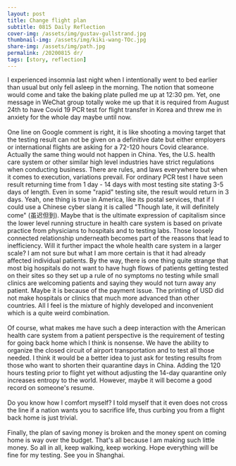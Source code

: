 ```yaml
---
layout: post
title: Change flight plan
subtitle: 0815 Daily Reflection
cover-img: /assets/img/gustav-gullstrand.jpg
thumbnail-img: /assets/img/kiki-wang-TOc.jpg
share-img: /assets/img/path.jpg
permalink: /20200815 dr/
tags: [story, reflection]
---
```


I experienced insomnia last night when I intentionally went to bed earlier than usual but only fell asleep in 
the morning. The notion that someone would come and take the baking plate pulled me up at 12:30 pm. Yet, 
one message in WeChat group totally woke me up that it is required from August 24th to have Covid 19 PCR test 
for flight transfer in Korea and threw me in anxiety for the whole day maybe until now.  
<br>
One line on Google comment is right, it is like shooting a moving target that the testing result can not be given 
on a definitive date but either employers or international flights are asking for a 72-120 hours Covid clearance. Actually 
the same thing would not happen in China. Yes, the U.S. health care system or other similar high level industries have strict 
regulations when conducting business. There are rules, and laws everywhere but when it comes to execution, variations prevail. 
For ordinary PCR test I have seen result returning time from 1 day - 14 days with most testing site stating 3-5 days of length. 
Even in some "rapid" testing site, the result would return in 3 days. Yeah, one thing is true in America, like its postal services, that 
if I could use a Chinese cyber slang it is called "Though late, it will definitely come" (虽迟但到). Maybe that is the ultimate 
expression of capitalism since the lower level running structure in health care system is based on private practice from physicians to 
hospitals and to testing labs. Those loosely connected relationship underneath becomes part of the reasons that lead to inefficiency. 
Will it further impact the whole health care system in a larger scale? I am not sure but what I am more certain is that it had already 
affected individual patients. By the way, there is one thing quite strange that most big hospitals do not want to have hugh flows of 
patients getting tested on their sites so they set up a rule of no symptoms no testing while small clinics are welcoming patients and saying they 
would not turn away any patient. Maybe it is because of the payment issue. The printing of USD did not make hospitals or clinics that much 
more advanced than other countries. All I feel is the mixture of highly developed and inconvenient which is a quite weird combination.  
<br>
Of course, what makes me have such a deep interaction with the American health care system from a patient 
perspective is the requirement of testing for going back home which I think is nonsense. We have the ability to organize the closed 
circuit of airport transportation and to test all those needed. I think it would be a better idea to just ask for testing results 
from those who want to shorten their quarantine days in China. Adding the 120 hours testing prior to flight yet without 
adjusting the 14-day quarantine only increases entropy to the world. However, maybe it will become a good record on someone's 
resume.  
<br>
Do you know how I comfort myself? I told myself that it even does not cross the line if a nation wants you to sacrifice life, 
thus curbing you from a flight back home is just trivial.  
<br>
Finally, the plan of saving money is broken and the money spent on coming home is way over the budget. That's all because I am 
making such little money. So all in all, keep walking, keep working. Hope everything will be fine for my testing. See you 
in Shanghai.
 

